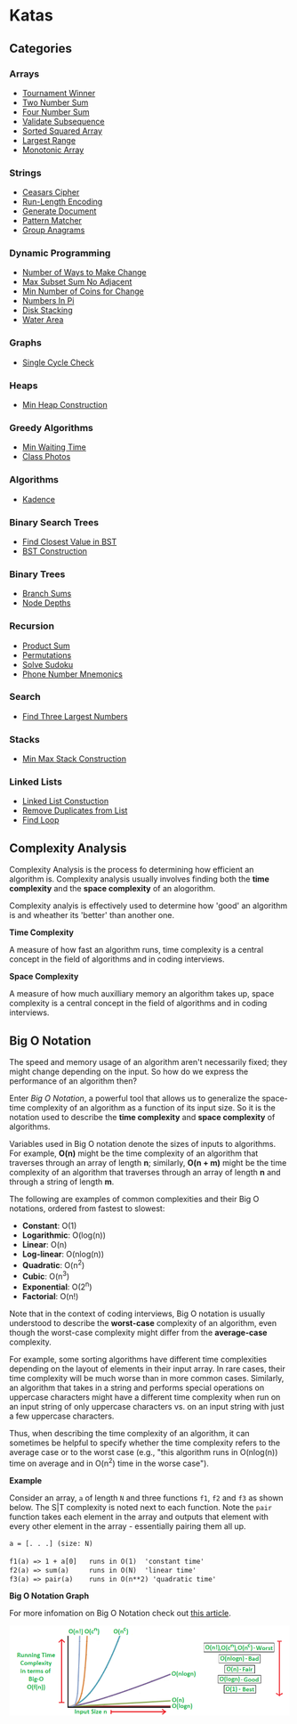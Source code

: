 # Katas

## Categories

### Arrays

* [Tournament Winner](./arrays/tournament-winner)
* [Two Number Sum](./arrays/two-number-sum)
* [Four Number Sum](./arrays/four-number-sum)
* [Validate Subsequence](./arrays/validate-subsequence)
* [Sorted Squared Array](./arrays/sorted-squared-array)
* [Largest Range](./arrays/largest-range)
* [Monotonic Array](./arrays/monotonic-array)

### Strings

* [Ceasars Cipher](./strings/ceasars-cipher)
* [Run-Length Encoding](./strings/run-length-encoding)
* [Generate Document](./strings/generate-document)
* [Pattern Matcher](./strings/pattern-matcher)
* [Group Anagrams](./strings/group-anagrams)

### Dynamic Programming

* [Number of Ways to Make Change](./dynamic-programming/number-of-ways-to-make-change)
* [Max Subset Sum No Adjacent](./dynamic-programming/max-subset-sum-no-adjacent)
* [Min Number of Coins for Change](./dynamic-programming/min-number-of-coins-for-change)
* [Numbers In Pi](./dynamic-programming/numbers-in-pi)
* [Disk Stacking](./dynamic-programming/disk-stacking)
* [Water Area](./dynamic-programming/water-area)

### Graphs

* [Single Cycle Check](./graphs/single-cycle-check)

### Heaps

* [Min Heap Construction](./heaps/min-heap-construction)

### Greedy Algorithms

* [Min Waiting Time](./greedy-algorithms/min-waiting-time)
* [Class Photos](./greedy-algorithms/class-photos)

### Algorithms

* [Kadence](./algorithms/kadane)

### Binary Search Trees

* [Find Closest Value in BST](./bst/find-closest)
* [BST Construction](./bst/bst-construction)

### Binary Trees

* [Branch Sums](./binary-trees/branch-sums)
* [Node Depths](./binary-trees/node-depths)

### Recursion

* [Product Sum](./recursion/product-sum)
* [Permutations](./recursion/permutations)
* [Solve Sudoku](./recursion/solve-sudoku)
* [Phone Number Mnemonics](./recursion/phone-number-mnemonics)

### Search

* [Find Three Largest Numbers](./search/find-three-largest)

### Stacks

* [Min Max Stack Construction](./stacks/min-max-stack-construction/.)

### Linked Lists

* [Linked List Constuction](./linked-lists/linked-list-construction)
* [Remove Duplicates from List](./linked-lists/remove-duplicates-from-list)
* [Find Loop](./linked-lists/find-loop)

## Complexity Analysis

Complexity Analysis is the process fo determining how efficient an algorithm is. Complexity analysis usually involves finding both the **time complexity** and the **space complexity** of an alogorithm.

Complexity analyis is effectively used to determine how 'good' an algorithm is and wheather its 'better' than another one.

**Time Complexity**

A measure of how fast an algorithm runs, time complexity is a central concept in the field of algorithms and in coding interviews.

**Space Complexity**

A measure of how much auxilliary memory an algorithm takes up, space complexity is a central concept in the field of algorithms and in coding interviews.

## Big O Notation

The speed and memory usage of an algorithm aren't necessarily fixed; they might change depending on the input. So how do we express the performance of an algorithm then?

Enter *Big O Notation*, a powerful tool that allows us to generalize the space-time complexity of an algorithm as a function of its input size. So it is the notation used to describe the **time complexity** and **space complexity** of algorithms.

Variables used in Big O notation denote the sizes of inputs to algorithms. For
example, **O(n)** might be the time complexity of an algorithm that
traverses through an array of length **n**; similarly,
**O(n + m)** might be the time complexity of an algorithm that traverses
through an array of length **n** and through a string of length **m**.

The following are examples of common complexities and their Big O notations, ordered from fastest to slowest:

* **Constant**: O(1)
* **Logarithmic**: O(log(n))
* **Linear**: O(n)
* **Log-linear**: O(nlog(n))
* **Quadratic**: O(n<sup>2</sup>)
* **Cubic**: O(n<sup>3</sup>)
* **Exponential**: O(2<sup>n</sup>)
* **Factorial**: O(n!)

Note that in the context of coding interviews, Big O notation is usually
understood to describe the
**worst-case** complexity of an algorithm, even though the worst-case
complexity might differ from the **average-case** complexity.

For example, some sorting algorithms have different time complexities
depending on the layout of elements in their input array. In rare cases, their
time complexity will be much worse than in more common cases. Similarly, an
algorithm that takes in a string and performs special operations on uppercase
characters might have a different time complexity when run on an input string
of only uppercase characters vs. on an input string with just a few uppercase
characters.

Thus, when describing the time complexity of an algorithm, it can sometimes be
helpful to specify whether the time complexity refers to the average case or
to the worst case (e.g., "this algorithm runs in O(nlog(n)) time on average
and in O(n<sup>2</sup>) time in the worse case").

**Example**

Consider an array, `a` of length `N` and three functions `f1`, `f2` and `f3` as shown below. The S|T complexity is noted next to each function. Note the `pair` function takes each element in the array and outputs that element with every other element in the array - essentially pairing them all up.

```
a = [. . .] (size: N)

f1(a) => 1 + a[0]   runs in O(1)  'constant time'
f2(a) => sum(a)     runs in O(N)  'linear time'
f3(a) => pair(a)    runs in O(n**2) 'quadratic time'
```

**Big O Notation Graph**

For more infomation on Big O Notation check out [this article]().

<img src='big-o-notation-graph.png'></img>